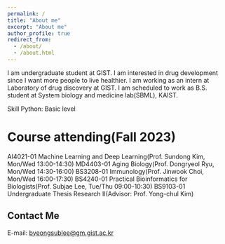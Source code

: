 ```yaml
---
permalink: /
title: "About me"
excerpt: "About me"
author_profile: true
redirect_from: 
  - /about/
  - /about.html
---
```


I am undergraduate student at GIST. I am interested in drug development since I want more people to live healthier. I am working as an intern at Laboratory of drug discovery at GIST. I am scheduled to work as B.S. student at System biology and medicine lab(SBML), KAIST.

Skill
Python: Basic level


Course attending(Fall 2023)
======
AI4021-01 Machine Learning and Deep Learning(Prof. Sundong Kim, Mon/Wed 13:00-14:30)
MD4403-01 Aging Biology(Prof. Dongryeol Ryu, Mon/Wed 14:30-16:00)
BS3208-01 Immunology(Prof. Jinwook Choi, Mon/Wed 16:00-17:30)
BS4240-01 Practical Bioinformatics for Biologists(Prof. Subjae Lee, Tue/Thu 09:00-10:30)
BS9103-01 Undergraduate Thesis Research II(Advisor: Prof. Yong-chul Kim)


Contact Me
------
E-mail: byeongsublee@gm.gist.ac.kr

